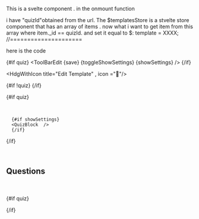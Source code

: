 This is a svelte component . in the onmount function

i have "quizId"obtained from the url.
The $templatesStore is a stvelte store component that has an array of items . now what i want to get item from this array where item._id == quizId.
and set it equal to 
$: template = XXXX; //===================== 

here is the code
<script>
 
import Questions from './showQuestions/Questions.svelte';
import HdgWithIcon from '$lib/cmp/HdgWithIcon.svelte';  
import QuizBlock from "./settings/QuizBlock.svelte";
import Nav from '$lib/nav/Nav.svelte';
import Footer from '$lib/cmp/Footer.svelte';

import { BASE_URL } from '$lib/js/config.js';
import { toast } from '@zerodevx/svelte-toast';
import ToolBarEdit from './toolbar/ToolBarEdit.svelte';

import AddQuestionBar from './addQuestions/AddQuestionBar.svelte';
import { onMount } from 'svelte';
import ajaxPost from "$lib/js/ajaxPost.js";
import Loading from '$lib/cmp/Loading.svelte';

import { templatesStore , appLoadedStore} from '../mainStore.js';
//-----------------------------------------------
$: template = XXXX; //===================== 
$: appLoaded = $appLoadedStore; //===================== 
//-----------------------------------------------
let isLoading = false;
let showSettings = true;


function toggleShowSettings(){
      showSettings = !showSettings;
}


onMount(async ()=>{

  try {
      const quizId = new URLSearchParams(location.search).get("quizId");
      //----------------------------------
   
          
    } catch (error) {
      // console.error(error);
    }
});
/////////////////////////////////////////
const save = async ()=>{

    isLoading = true; 
  debugger;
    const resp = await ajaxPost(`${BASE_URL}/quiz/update`,{quiz});
      if (resp.ok == true) {
            const data = await resp.json();
            isLoading = false; 
            toast.push("Quiz Saved"); 
        }else {
            const data = await resp.json();
      //     console.log(data);
            isLoading = false;
            toast.push("failed to save");
      }// if ends

}

</script>

<Nav/>

 
{#if quiz}
<ToolBarEdit  {save}  {toggleShowSettings}
{showSettings} />
{/if}



<div class="wrapper bg-gray-800 text-white m-0 px-8  min-h-screen w-full">

<HdgWithIcon title="Edit Template" , icon ="📜"/>


{#if !quiz}
<Loading  />
{/if}

{#if quiz}

<br>

      {#if showSettings}
      <QuizBlock  />
      {/if}
{/if}

<br>
<div class="w-full p-2 m-2 text-center bg-stone-700 rounded-md border-2 border-gray-500">
<h1>Questions</h1>
</div>
<br>
<Questions/>


<br>
{#if quiz}


<AddQuestionBar />


{/if}



<br>
<br> 
<br>
<br> 
<br>
<br> 
<br>
<br> 
<br>
<br> 
</div><!--app-->


<Footer />


<style>
@media screen and (max-width: 640px) {
  .wrapper::before {
    content: "Please use a larger screen to view this web page";
    display: block;
    text-align: center;
    font-size: 24px;
    padding: 20px;
  }
}

</style>